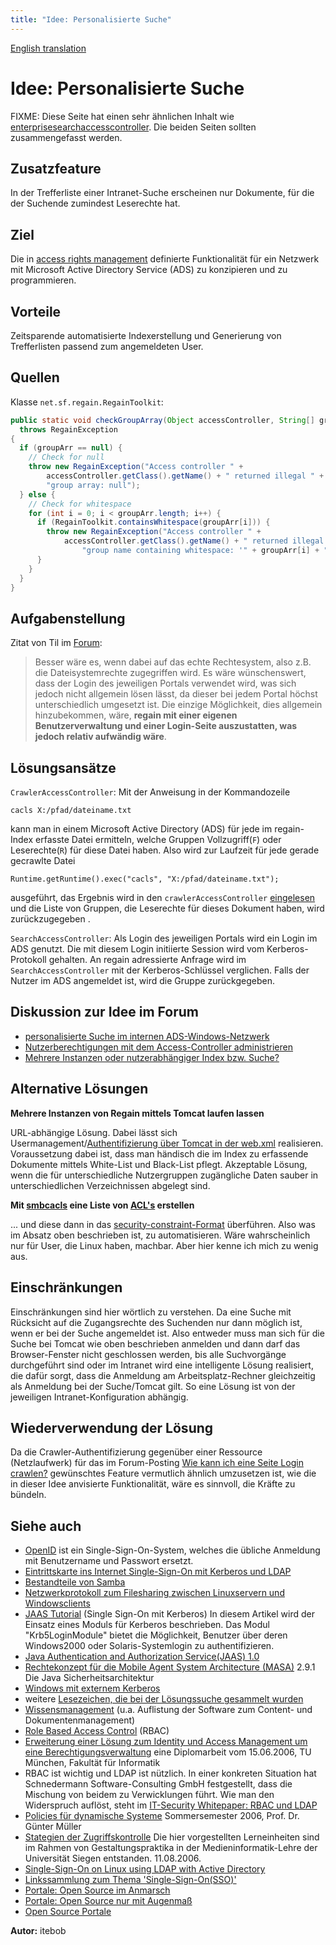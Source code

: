 ```yaml
---
title: "Idee: Personalisierte Suche"
---
```


[English translation](/en/howto/personalized_search/)

Idee: Personalisierte Suche
===========================

FIXME: Diese Seite hat einen sehr ähnlichen Inhalt wie [enterprisesearchaccesscontroller](/de/howto/de/howto/enterprisesearchaccesscontroller/). Die beiden Seiten sollten zusammengefasst werden.

Zusatzfeature
-------------

In der Trefferliste einer Intranet-Suche erscheinen nur Dokumente, für die der Suchende zumindest Leserechte hat.


Ziel
----

Die in [access rights management](/de/features/access_rights_management/) definierte Funktionalität für ein Netzwerk mit Microsoft Active Directory Service (ADS) zu konzipieren und zu programmieren.


Vorteile
--------

Zeitsparende automatisierte Indexerstellung und Generierung von Trefferlisten passend zum angemeldeten User.


Quellen
-------

Klasse `net.sf.regain.RegainToolkit`:

```java
public static void checkGroupArray(Object accessController, String[] groupArr)
  throws RegainException
{
  if (groupArr == null) {
    // Check for null
    throw new RegainException("Access controller " +
        accessController.getClass().getName() + " returned illegal " +
        "group array: null");
  } else {
    // Check for whitespace
    for (int i = 0; i < groupArr.length; i++) {
      if (RegainToolkit.containsWhitespace(groupArr[i])) {
        throw new RegainException("Access controller " +
            accessController.getClass().getName() + " returned illegal " +
                "group name containing whitespace: '" + groupArr[i] + "'");
      }
    }
  }
}
```

Aufgabenstellung
----------------

Zitat von Til im [Forum](http://forum.murfman.de/de/viewtopic.php?t=157):

> Besser wäre es, wenn dabei auf das echte Rechtesystem, also z.B. die Dateisystemrechte zugegriffen wird. Es wäre wünschenswert, dass der Login des jeweiligen Portals verwendet wird, was sich jedoch nicht allgemein lösen lässt, da dieser bei jedem Portal höchst unterschiedlich umgesetzt ist. Die einzige Möglichkeit, dies allgemein hinzubekommen, wäre, **regain mit einer eigenen Benutzerverwaltung und einer Login-Seite auszustatten, was jedoch relativ aufwändig wäre**.


Lösungsansätze
--------------

`CrawlerAccessController`: Mit der Anweisung in der Kommandozeile


    cacls X:/pfad/dateiname.txt 

kann man in einem Microsoft Active Directory (ADS) für jede im regain-Index erfasste Datei ermitteln, welche Gruppen Vollzugriff(`F`) oder Leserechte(`R`) für diese Datei haben. Also wird zur Laufzeit für jede gerade gecrawlte Datei 


    Runtime.getRuntime().exec("cacls", "X:/pfad/dateiname.txt");

ausgeführt, das Ergebnis wird in den `crawlerAccessController` [eingelesen](http://www.dpunkt.de/java/Programmieren_mit_Java/Die_Umgebung_eines_Java_Programms/2.html) und die Liste von Gruppen, die Leserechte für dieses Dokument haben, wird zurückzugegeben .

`SearchAccessController`: Als Login des jeweiligen Portals wird ein Login im ADS genutzt. Die mit diesem Login initiierte Session wird vom Kerberos-Protokoll gehalten. An regain adressierte Anfrage wird im `SearchAccessController` mit der Kerberos-Schlüssel verglichen. Falls der Nutzer im ADS angemeldet ist, wird die Gruppe zurückgegeben.


Diskussion zur Idee im Forum
----------------------------

  * [personalisierte Suche im internen ADS-Windows-Netzwerk](http://forum.murfman.de/de/viewtopic.php?t=347)
  * [Nutzerberechtigungen mit dem Access-Controller administrieren](http://forum.murfman.de/de/viewtopic.php?t=130)
  * [Mehrere Instanzen oder nutzerabhängiger Index bzw. Suche?](http://forum.murfman.de/de/viewtopic.php?t=157)


Alternative Lösungen
--------------------

**Mehrere Instanzen von Regain mittels Tomcat laufen lassen**

URL-abhängige Lösung. Dabei lässt sich Usermanagement/[Authentifizierung über Tomcat in der web.xml](http://ms2.alien.de/0410/content/view/80/55/) realisieren. Voraussetzung dabei ist, dass man händisch die im Index zu erfassende Dokumente mittels White-List und Black-List pflegt. Akzeptable Lösung, wenn die für unterschiedliche Nutzergruppen zugängliche Daten sauber in unterschiedlichen Verzeichnissen abgelegt sind.

**Mit [smbcacls](http://gertranssmb3.berlios.de/output/smbcacls.1.html) eine Liste von [ACL's](http://de.wikipedia.org/wiki/Access_Control_List) erstellen**

... und diese dann in das [security-constraint-Format](http://ms2.alien.de/0410/content/view/80/55/) überführen. Also was im Absatz oben beschrieben ist, zu automatisieren. Wäre wahrscheinlich nur für User, die Linux haben, machbar. Aber hier kenne ich mich zu wenig aus.


Einschränkungen
---------------

Einschränkungen sind hier wörtlich zu verstehen. Da eine Suche mit Rücksicht auf die Zugangsrechte des Suchenden nur dann möglich ist, wenn er bei der Suche angemeldet ist. Also entweder muss man sich für die Suche bei Tomcat wie oben beschrieben anmelden und dann darf das Browser-Fenster nicht geschlossen werden, bis alle Suchvorgänge durchgeführt sind oder im Intranet wird eine intelligente Lösung realisiert, die dafür sorgt, dass die Anmeldung am Arbeitsplatz-Rechner gleichzeitig als Anmeldung bei der Suche/Tomcat gilt. So eine Lösung ist von der jeweiligen Intranet-Konfiguration abhängig.


Wiederverwendung der Lösung
---------------------------

Da die Crawler-Authentifizierung gegenüber einer Ressource (Netzlaufwerk) für das im Forum-Posting [Wie kann ich eine Seite Login crawlen?](http://forum.murfman.de/de/viewtopic.php?t=350) gewünschtes Feature vermutlich ähnlich umzusetzen ist, wie die in dieser Idee anvisierte Funktionalität, wäre es sinnvoll, die Kräfte zu bündeln.


Siehe auch
----------

  * [OpenID](http://de.wikipedia.org/wiki/OpenID) ist ein Single-Sign-On-System, welches die übliche Anmeldung mit Benutzername und Passwort ersetzt.
  * [Eintrittskarte ins Internet Single-Sign-On mit Kerberos und LDAP](http://www.science-computing.de/downloads/s+c-fachartikel_sso_2006.pdf)
  * [Bestandteile von Samba](http://www.fertig-consulting.de/Linux/pdf/samba.pdf)
  * [Netzwerkprotokoll zum Filesharing zwischen Linuxservern und Windowsclients](http://www-i4.informatik.rwth-aachen.de/content/staff/homes/thissen/DatKom/Heise%20-%20sambaSkript.pdf)
  * [JAAS Tutorial](http://www.oio.de/public/java/jaas/sso-jaas-kerberos-tutorial.htm) (Single Sign-On mit Kerberos) In diesem Artikel wird der Einsatz eines Moduls für Kerberos beschrieben. Das Modul "Krb5LoginModule" bietet die Möglichkeit, Benutzer über deren Windows2000 oder Solaris-Systemlogin zu authentifizieren.
  * [Java Authentication and Authorization Service(JAAS) 1.0](http://transportbroker.vce.de/ressources/documents/Evaluierung_der_JAAS-AP.pdf)
  * [Rechtekonzept für die Mobile Agent System Architecture (MASA)](http://wwwmnmteam.informatik.uni-muenchen.de/pub/Diplomarbeiten/fack01/HTML-Version/main.html) 2.9.1 Die Java Sicherheitsarchitektur
  * [Windows mit externem Kerberos](http://archiv.tu-chemnitz.de/pub/2006/0034/data/html/node44.html)
  * weitere [Lesezeichen, die bei der Lösungssuche gesammelt wurden](http://del.icio.us/itebob/ACL)
  * [Wissensmanagement](http://dmoz.org/World/Deutsch/Wissen/Wissensmanagement/) (u.a. Auflistung der Software zum Content- und Dokumentenmanagement)
  * [Role Based Access Control](http://de.wikipedia.org/wiki/RBAC) (RBAC)
  * [Erweiterung einer Lösung zum Identity und Access Management um eine Berechtigungsverwaltung](http://www11.in.tum.de/publications/pdf/da-strunck2006.pdf) eine Diplomarbeit vom 15.06.2006, TU München, Fakultät für Informatik
  * RBAC ist wichtig und LDAP ist nützlich. In einer konkreten Situation hat Schnedermann Software-Consulting GmbH festgestellt, dass die Mischung von beidem zu Verwicklungen führt. Wie man den Widerspruch auflöst, steht im [IT-Security Whitepaper: RBAC und LDAP](http://www.schnedermann.de/RBAC_LDAP.shtml)
  * [Policies für dynamische Systeme](http://www.telematik.uni-freiburg.de/foliendownload.php?id=381) Sommersemester 2006, Prof. Dr. Günter Müller
  * [Stategien der Zugriffskontrolle](http://www.die.informatik.uni-siegen.de/DIE_BIB/Gestaltungspraktikum/gp_gesamt/home/modulMIP/ch03.html) Die hier vorgestellten Lerneinheiten sind im Rahmen von Gestaltungspraktika  in der Medieninformatik-Lehre der Universität Siegen entstanden. 11.08.2006.
  * [Single-Sign-On on Linux using LDAP with Active Directory](http://www.oo-services.com/en/articles/sso.aspx)
  * [Linkssammlung zum Thema 'Single-Sign-On(SSO)'](http://del.icio.us/breeen/sso)
  * [Portale: Open Source im Anmarsch](http://www.computerwoche.de/index.cfm?pid=381&pk=567617)
  * [Portale: Open Source nur mit Augenmaß](http://www.computerwoche.de/knowledge_center/software/589211/)
  * [Open Source Portale](http://www.oio.de/open-source-portale.htm)

**Autor:** itebob